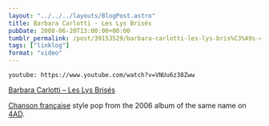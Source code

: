 ```yaml
---
layout: "../../../layouts/BlogPost.astro"
title: Barbara Carlotti - Les Lys Brisés
pubDate: 2008-06-20T13:00:00+00:00
tumblr_permalink: /post/39153529/barbara-carlotti-les-lys-bris%C3%A9s-chanson
tags: ["linklog"]
format: "video"
---
```


`youtube: https://www.youtube.com/watch?v=VNUu6z38Zww`

[Barbara Carlotti &#8211; Les Lys Brisés][1]

[Chanson française][2] style pop from the 2006 album of the same name on [4AD][3].

[1]: https://www.youtube.com/watch?v=VNUu6z38Zww
[2]: http://en.wikipedia.org/wiki/French_popular_music
[3]: http://www.4ad.com/
